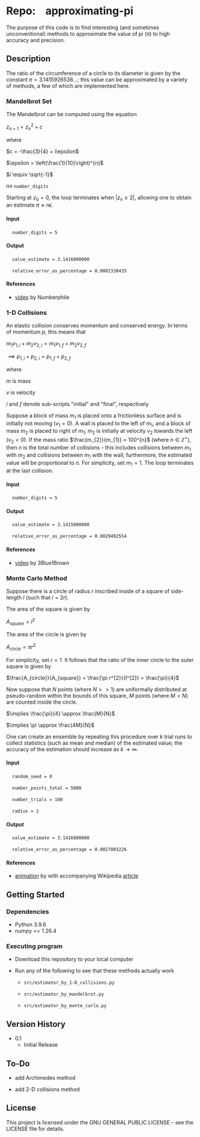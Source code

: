 # Repo:    approximating-pi

The purpose of this code is to find interesting (and sometimes unconventional) methods to approximate the value of pi ($\pi$) to high accuracy and precision.

## Description

The ratio of the circumference of a circle to its diameter is given by the constant $\pi=3.1415926536...$; this value can be approximated by a variety of methods, a few of which are implemented here.

### Mandelbrot Set

The Mandelbrot can be computed using the equation

$z_{n+1} = z_{n}^2 + c$

where

$c = -\frac{3}{4} + i\epsilon$

$\epsilon = \left(\frac{1}{10}\right)^{n}$ 

$i \equiv \sqrt{-1}$

$n \equiv$ `number_digits`  

Starting at $z_{0}=0$, the loop terminates when $|z_{n} \geq 2|$, allowing one to obtain an estimate $\pi \approx n \epsilon$.  

#### Input

    `number_digits = 5`

#### Output

    `value_estimate = 3.1416000000`

    `relative_error_as_percentage = 0.0002338435`

#### References

* [video](https://www.youtube.com/watch?v=d0vY0CKYhPY) by Numberphile

### 1-D Collisions

An elastic collision conserves momentum and conserved energy. In terms of momentum $p$, this means that

$m_{1}v_{1, i} + m_{2}v_{2, i} = m_{1}v_{1, f} + m_{2}v_{2, f}$

$\implies p_{1, i} + p_{2, i} = p_{1, f} + p_{2, f}$

where

$m$ is mass

$v$ is velocity

$i$ and $f$ denote sub-scripts "initial" and "final", respectively

Suppose a block of mass $m_{1}$ is placed onto a frictionless surface and is initially not moving ($v_{1} = 0$). A wall is placed to the left of $m_{1}$, and a block of mass $m_{2}$ is placed to right of $m_{1}$; $m_{2}$ is initially at velocity $v_{2}$ towards the left ($v_{2} < 0$).  If the mass ratio $\frac{m_{2}}{m_{1}} = 100^{n}$ (where $n \in \mathbb{Z}^{+}$), then $n$ is the total number of collisions - this includes collisions between $m_{1}$ with $m_{2}$ and collisions between $m_{1}$ with the wall; furthermore, the estimated value will be proportional to $n$. For simplicity, set $m_{1} = 1$. The loop terminates at the last collision.

#### Input

    `number_digits = 5`

#### Output

    `value_estimate = 3.1415000000`

    `relative_error_as_percentage = 0.0029492554`

#### References

* [video](https://www.youtube.com/watch?v=HEfHFsfGXjs) by 3Blue1Brown

### Monte Carlo Method

Suppose there is a circle of radius $r$ inscribed inside of a square of side-length $l$ (such that $l = 2r$). 

The area of the square is given by

$A_{square} = l^{2}$

The area of the circle is given by

$A_{circle} = \pi r^{2}$

For simplicity, set $r=1$. It follows that the ratio of the inner circle to the outer square is given by

$\frac{A_{circle}}{A_{square}} = \frac{\pi r^{2}}{l^{2}} = \frac{\pi}{4}$

Now suppose that $N$ points (where $N >> 1$) are uniformally distributed at pseudo-random within the bounds of this square, $M$ points (where $M < N$) are counted inside the circle.

$\implies \frac{\pi}{4} \approx \frac{M}{N}$

$\implies \pi \approx \frac{4M}{N}$

One can create an ensemble by repeating this procedure over $k$ trial runs to collect statistics (such as mean and median) of the estimated value; the accuracy of the estimation should increase as $k \rightarrow \infty$.

#### Input

    `random_seed = 0`

    `number_points_total = 5000`

    `number_trials = 100`

    `radius = 1`

#### Output

    `value_estimate = 3.1416800000`

    `relative_error_as_percentage = 0.0027803226`

#### References

* [animation](https://commons.wikimedia.org/wiki/File:Pi_monte_carlo_all.gif) by with accompanying Wikipedia [article](https://en.wikipedia.org/wiki/Monte_Carlo_method)

## Getting Started

### Dependencies

* Python 3.9.6
* numpy == 1.26.4

### Executing program

* Download this repository to your local computer

* Run any of the following to see that these methods actually work
  
  * `src/estimator_by_1-D_collisions.py`
  
  * `src/estimator_by_mandelbrot.py`
  
  * `src/estimator_by_monte_carlo.py`

## Version History

* 0.1
  * Initial Release

## To-Do

* add Archimedes method

* add 2-D collisions method

## License

This project is licensed under the GNU GENERAL PUBLIC LICENSE - see the LICENSE file for details.
